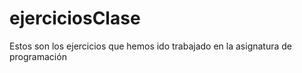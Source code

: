 # ejerciciosClase
Estos son los ejercicios que hemos ido trabajado en la asignatura de programación
